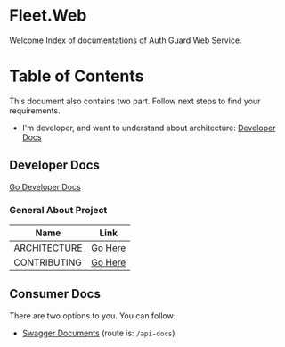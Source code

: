 ﻿# Fleet.Web

Welcome Index of documentations of Auth Guard Web Service.

# Table of Contents
This document also contains two part. Follow next steps to find your requirements.

- I'm developer, and want to understand about architecture: [Developer Docs](#developer-docs)


## Developer Docs
[Go Developer Docs](Developers/)

### General About Project
| Name | Link |
| --- | --- |
| ARCHITECTURE | [Go Here](Developers/Architecture.md) |
| CONTRIBUTING | [Go Here](Developers/Contributing.md) |


## Consumer Docs

 There are two options to you. You can follow:
- [Swagger Documents](/api-docs) (route is: `/api-docs`)

